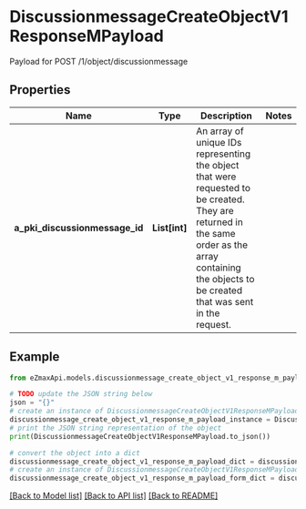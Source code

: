 # DiscussionmessageCreateObjectV1ResponseMPayload

Payload for POST /1/object/discussionmessage

## Properties

Name | Type | Description | Notes
------------ | ------------- | ------------- | -------------
**a_pki_discussionmessage_id** | **List[int]** | An array of unique IDs representing the object that were requested to be created.  They are returned in the same order as the array containing the objects to be created that was sent in the request. | 

## Example

```python
from eZmaxApi.models.discussionmessage_create_object_v1_response_m_payload import DiscussionmessageCreateObjectV1ResponseMPayload

# TODO update the JSON string below
json = "{}"
# create an instance of DiscussionmessageCreateObjectV1ResponseMPayload from a JSON string
discussionmessage_create_object_v1_response_m_payload_instance = DiscussionmessageCreateObjectV1ResponseMPayload.from_json(json)
# print the JSON string representation of the object
print(DiscussionmessageCreateObjectV1ResponseMPayload.to_json())

# convert the object into a dict
discussionmessage_create_object_v1_response_m_payload_dict = discussionmessage_create_object_v1_response_m_payload_instance.to_dict()
# create an instance of DiscussionmessageCreateObjectV1ResponseMPayload from a dict
discussionmessage_create_object_v1_response_m_payload_form_dict = discussionmessage_create_object_v1_response_m_payload.from_dict(discussionmessage_create_object_v1_response_m_payload_dict)
```
[[Back to Model list]](../README.md#documentation-for-models) [[Back to API list]](../README.md#documentation-for-api-endpoints) [[Back to README]](../README.md)


